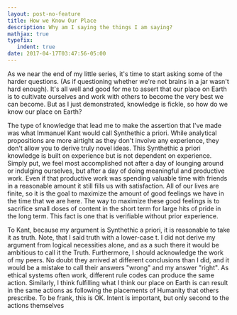 ```yaml
---
layout: post-no-feature
title: How we Know Our Place
description: Why am I saying the things I am saying?
mathjax: true
typefix:
   indent: true
date: 2017-04-17T03:47:56-05:00
---
```


As we near the end of my little series, it's time to start asking some of the harder questions. (As if questioning whether we're not brains
in a jar wasn't hard enough). It's all well and good for me to assert that our place on Earth is to cultivate ourselves and work with others
to become the very best we can become. But as I just demonstrated, knowledge is fickle, so how do we know our place on Earth?

The type of knowledge that lead me to make the assertion that I've made was what Immanuel Kant would call Synthethic a priori. While analytical propositions 
are more airtight as they don't involve any experience, they don't allow you to derive truly novel ideas. This Synthethic a priori knowledge is
built on experience but is not dependent on experience. Simply put, we feel most accomplished not after a day of lounging around or indulging
ourselves, but after a day of doing meaningful and productive work. Even if that productive work was spending valuable time with friends in 
a reasonable amount it still fills us with satisfaction. All of our lives are finite, so it is the goal to maximize the amount of good feelings
we have in the time that we are here. The way to maximize these good feelings is to sacrifice small doses of content in the short term
for large hits of pride in the long term. This fact is one that is verifiable without prior experience. 

To Kant, because my argument is Synthethic a priori, it is reasonable to take it as truth. Note, that I said truth with a lower-case t. 
I did not derive my argument from logical necessities alone, and as a such there it would be ambitious to call it the Truth. Furthermore,
I should acknowledge the work of my peers. No doubt they arrived at different conclusions than I did, and it would be a mistake to call their
answers "wrong" and my answer "right". As ethical systems often work, different rule codes can produce the same action. Similarly, I think
fulfilling what I think our place on Earth is can result in the same actions as following the placements of Humanity that others prescribe. 
To be frank, this is OK. Intent is important, but only second to the actions themselves
